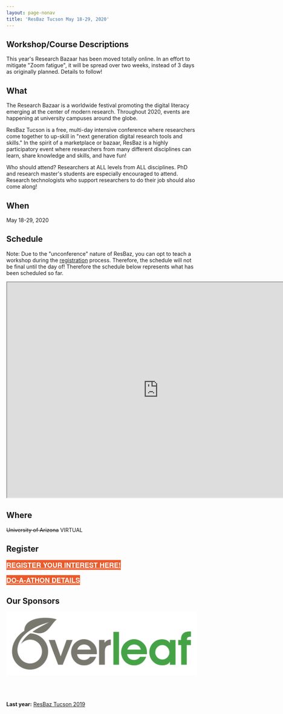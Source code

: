 ```yaml
---
layout: page-nonav
title: 'ResBaz Tucson May 18-29, 2020'
---
```

## Workshop/Course Descriptions

This year's Research Bazaar has been moved totally online. In an effort to mitigate "Zoom fatigue", it will be spread over two weeks, instead of 3 days as originally planned. Details to follow!

## What

The Research Bazaar is a worldwide festival promoting the digital literacy emerging at the center of modern research. Throughout 2020, events are happening at university campuses around the globe.

ResBaz Tucson is a free, multi-day intensive conference where researchers come together to up-skill in "next generation digital research tools and skills." In the spirit of a marketplace or bazaar, ResBaz is a highly participatory event where researchers from many different disciplines can learn, share knowledge and skills, and have fun!

Who should attend? Researchers at ALL levels from ALL disciplines. PhD and research master's students are especially encouraged to attend. Research technologists who support researchers to do their job should also come along!

## When

May 18-29, 2020

## Schedule

Note: Due to the "unconference" nature of ResBaz, you can opt to teach a workshop during the [registration](#register) process. Therefore, the schedule will not be final until the day of! Therefore the schedule below represents what has been scheduled so far.

<iframe src="https://docs.google.com/spreadsheets/d/e/2PACX-1vSBl72pdoEoEDg2satp642DbgLLkAT6WQrbk9jarDRk9mbSE1QU7P5EcmJSqdgYKFYXNu-a5deg0pG7/pubhtml?widget=true&amp;headers=false" width="800" height="570"></iframe>

## Where

~~University of Arizona~~ VIRTUAL


## Register

<a href="https://bit.ly/RezBazAZ20Reg" class="btn btn2020" target="_blank">Register your interest here!</a>

<a href="https://docs.google.com/document/d/1VOabRFZ5bWt4JkD8dhCNaD9TV0cu1cEbdn3mviVeF0o" class="btn btn2020">Do-a-athon details</a>


<style>
  .btn2020 {
    font-family: Montserrat,"Helvetica Neue",Helvetica,Arial,sans-serif;
    text-transform: uppercase;
    font-size: 18px;
    font-weight: 700;
    background-color: #EA5A2A;
    color: white;
  }
</style>

## Our Sponsors

<a href="https://www.overleaf.com"><img src="/img/logos/overleaf.png" alt="Overleaf logo"></a>

<br><br><br>
**Last year:**
<a href="/resbaz/resbazTucson2019">ResBaz Tucson 2019</a>
